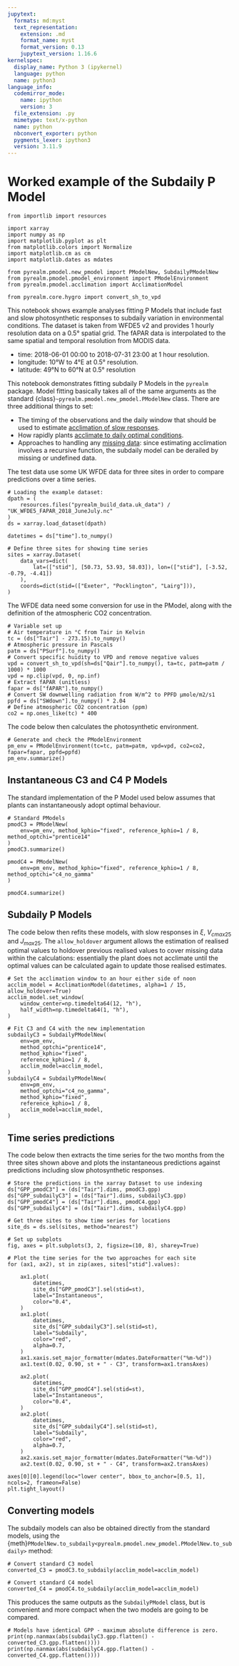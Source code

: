 ```yaml
---
jupytext:
  formats: md:myst
  text_representation:
    extension: .md
    format_name: myst
    format_version: 0.13
    jupytext_version: 1.16.6
kernelspec:
  display_name: Python 3 (ipykernel)
  language: python
  name: python3
language_info:
  codemirror_mode:
    name: ipython
    version: 3
  file_extension: .py
  mimetype: text/x-python
  name: python
  nbconvert_exporter: python
  pygments_lexer: ipython3
  version: 3.11.9
---
```


# Worked example of the Subdaily P Model

```{code-cell} ipython3
from importlib import resources

import xarray
import numpy as np
import matplotlib.pyplot as plt
from matplotlib.colors import Normalize
import matplotlib.cm as cm
import matplotlib.dates as mdates

from pyrealm.pmodel.new_pmodel import PModelNew, SubdailyPModelNew
from pyrealm.pmodel.pmodel_environment import PModelEnvironment
from pyrealm.pmodel.acclimation import AcclimationModel

from pyrealm.core.hygro import convert_sh_to_vpd
```

This notebook shows example analyses fitting P Models that include fast and slow
photosynthetic responses to subdaily variation in environmental conditions. The dataset
is taken from WFDE5 v2 and provides 1 hourly resolution data on a 0.5° spatial grid. The
fAPAR data is interpolated to the same spatial and temporal resolution from MODIS data.

* time: 2018-06-01 00:00 to 2018-07-31 23:00 at 1 hour resolution.
* longitude: 10°W to 4°E at 0.5° resolution.
* latitude: 49°N to 60°N at 0.5° resolution

This notebook demonstrates fitting subdaily P Models in the `pyrealm` package. Model
fitting basically takes all of the same arguments as the standard
{class}`~pyrealm.pmodel.new_pmodel.PModelNew` class. There are three additional things
to set:

* The timing of the observations and the daily window that should be used to estimate
  [acclimation of slow responses](acclimation.md#the-acclimation-model).
* How rapidly plants [acclimate to daily optimal
  conditions](./acclimation.md#estimating-realised-responses).
* Approaches to handling any [missing data](./subdaily_model_and_missing_data.md): since
  estimating acclimation involves a recursive function, the subdaily model can be
  derailed by missing or undefined data.

The test data use some UK WFDE data for three sites in order to compare predictions
over a time series.

```{code-cell} ipython3
# Loading the example dataset:
dpath = (
    resources.files("pyrealm_build_data.uk_data") / "UK_WFDE5_FAPAR_2018_JuneJuly.nc"
)
ds = xarray.load_dataset(dpath)

datetimes = ds["time"].to_numpy()

# Define three sites for showing time series
sites = xarray.Dataset(
    data_vars=dict(
        lat=(["stid"], [50.73, 53.93, 58.03]), lon=(["stid"], [-3.52, -0.79, -4.41])
    ),
    coords=dict(stid=(["Exeter", "Pocklington", "Lairg"])),
)
```

The WFDE data need some conversion for use in the PModel, along with the definition of
the atmospheric CO2 concentration.

```{code-cell} ipython3
# Variable set up
# Air temperature in °C from Tair in Kelvin
tc = (ds["Tair"] - 273.15).to_numpy()
# Atmospheric pressure in Pascals
patm = ds["PSurf"].to_numpy()
# Convert specific huidity to VPD and remove negative values
vpd = convert_sh_to_vpd(sh=ds["Qair"].to_numpy(), ta=tc, patm=patm / 1000) * 1000
vpd = np.clip(vpd, 0, np.inf)
# Extract fAPAR (unitless)
fapar = ds["fAPAR"].to_numpy()
# Convert SW downwelling radiation from W/m^2 to PPFD µmole/m2/s1
ppfd = ds["SWdown"].to_numpy() * 2.04
# Define atmospheric CO2 concentration (ppm)
co2 = np.ones_like(tc) * 400
```

The code below then calculates the photosynthetic environment.

```{code-cell} ipython3
# Generate and check the PModelEnvironment
pm_env = PModelEnvironment(tc=tc, patm=patm, vpd=vpd, co2=co2, fapar=fapar, ppfd=ppfd)
pm_env.summarize()
```

## Instantaneous C3 and C4 P Models

The standard implementation of the P Model used below assumes that plants can
instantaneously adopt optimal behaviour.

```{code-cell} ipython3
# Standard PModels
pmodC3 = PModelNew(
    env=pm_env, method_kphio="fixed", reference_kphio=1 / 8, method_optchi="prentice14"
)
pmodC3.summarize()
```

```{code-cell} ipython3
pmodC4 = PModelNew(
    env=pm_env, method_kphio="fixed", reference_kphio=1 / 8, method_optchi="c4_no_gamma"
)

pmodC4.summarize()
```

## Subdaily P Models

The code below then refits these models, with slow responses in $\xi$, $V_{cmax25}$ and
$J_{max25}$. The `allow_holdover` argument allows the estimation of realised optimal
values to holdover previous realised values to cover missing data within the
calculations: essentially the plant does not acclimate until the optimal values can be
calculated again to update those realised estimates.

```{code-cell} ipython3
# Set the acclimation window to an hour either side of noon
acclim_model = AcclimationModel(datetimes, alpha=1 / 15, allow_holdover=True)
acclim_model.set_window(
    window_center=np.timedelta64(12, "h"),
    half_width=np.timedelta64(1, "h"),
)

# Fit C3 and C4 with the new implementation
subdailyC3 = SubdailyPModelNew(
    env=pm_env,
    method_optchi="prentice14",
    method_kphio="fixed",
    reference_kphio=1 / 8,
    acclim_model=acclim_model,
)
subdailyC4 = SubdailyPModelNew(
    env=pm_env,
    method_optchi="c4_no_gamma",
    method_kphio="fixed",
    reference_kphio=1 / 8,
    acclim_model=acclim_model,
)
```

## Time series predictions

The code below then extracts the time series for the two months from the three sites
shown above and plots the instantaneous predictions against predictions including slow
photosynthetic responses.

```{code-cell} ipython3
# Store the predictions in the xarray Dataset to use indexing
ds["GPP_pmodC3"] = (ds["Tair"].dims, pmodC3.gpp)
ds["GPP_subdailyC3"] = (ds["Tair"].dims, subdailyC3.gpp)
ds["GPP_pmodC4"] = (ds["Tair"].dims, pmodC4.gpp)
ds["GPP_subdailyC4"] = (ds["Tair"].dims, subdailyC4.gpp)

# Get three sites to show time series for locations
site_ds = ds.sel(sites, method="nearest")

# Set up subplots
fig, axes = plt.subplots(3, 2, figsize=(10, 8), sharey=True)

# Plot the time series for the two approaches for each site
for (ax1, ax2), st in zip(axes, sites["stid"].values):

    ax1.plot(
        datetimes,
        site_ds["GPP_pmodC3"].sel(stid=st),
        label="Instantaneous",
        color="0.4",
    )
    ax1.plot(
        datetimes,
        site_ds["GPP_subdailyC3"].sel(stid=st),
        label="Subdaily",
        color="red",
        alpha=0.7,
    )
    ax1.xaxis.set_major_formatter(mdates.DateFormatter("%m-%d"))
    ax1.text(0.02, 0.90, st + " - C3", transform=ax1.transAxes)

    ax2.plot(
        datetimes,
        site_ds["GPP_pmodC4"].sel(stid=st),
        label="Instantaneous",
        color="0.4",
    )
    ax2.plot(
        datetimes,
        site_ds["GPP_subdailyC4"].sel(stid=st),
        label="Subdaily",
        color="red",
        alpha=0.7,
    )
    ax2.xaxis.set_major_formatter(mdates.DateFormatter("%m-%d"))
    ax2.text(0.02, 0.90, st + " - C4", transform=ax2.transAxes)

axes[0][0].legend(loc="lower center", bbox_to_anchor=[0.5, 1], ncols=2, frameon=False)
plt.tight_layout()
```

## Converting models

The subdaily models can also be obtained directly from the standard models, using the
{meth}`PModelNew.to_subdaily<pyrealm.pmodel.new_pmodel.PModelNew.to_subdaily>` method:

```{code-cell} ipython3
# Convert standard C3 model
converted_C3 = pmodC3.to_subdaily(acclim_model=acclim_model)

# Convert standard C4 model
converted_C4 = pmodC4.to_subdaily(acclim_model=acclim_model)
```

This produces the same outputs as the `SubdailyPModel` class, but is convenient and more
compact when the two models are going to be compared.

```{code-cell} ipython3
# Models have identical GPP - maximum absolute difference is zero.
print(np.nanmax(abs(subdailyC3.gpp.flatten() - converted_C3.gpp.flatten())))
print(np.nanmax(abs(subdailyC4.gpp.flatten() - converted_C4.gpp.flatten())))
```

```{code-cell} ipython3

```
